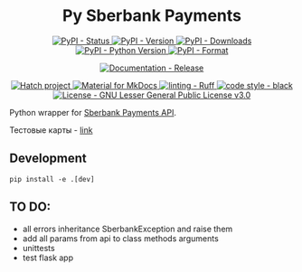 <h1 align="center" >Py Sberbank Payments</h1>

<p align="center">
	<a href="https://pypi.org/project/py_sberbank_payments">
		<img src="https://img.shields.io/pypi/status/py_sberbank_payments.svg" alt="PyPI - Status" />
	</a>
	<a href="https://pypi.org/project/py_sberbank_payments">
		<img src="https://img.shields.io/pypi/v/py_sberbank_payments.svg" alt="PyPI - Version" />
	</a>
	<a href="https://pypi.org/project/py_sberbank_payments">
		<img src="https://img.shields.io/pypi/dm/py_sberbank_payments.svg" alt="PyPI - Downloads" />
	</a>
	<a href="https://pypi.org/project/py_sberbank_payments">
		<img src="https://img.shields.io/pypi/pyversions/py_sberbank_payments.svg" alt="PyPI - Python Version" />
	</a>
	<a href="https://pypi.org/project/py_sberbank_payments">
		<img src="https://img.shields.io/pypi/format/py_sberbank_payments.svg" alt="PyPI - Format" />
	</a>
</p>
<p align="center">
	<a href="https://github.com/gocream/py_sberbank_payments/actions/workflows/mkdocs-release.yml" >
		<img src="https://img.shields.io/github/actions/workflow/status/gocream/py_sberbank_payments/mkdocs-release.yml?logo=github&label=docs" alt="Documentation - Release" />
	</a>
	<!-- <a href="https://github.com/gocream/py_sberbank_payments/actions/workflows/test.yml" >
		<img src="https://img.shields.io/github/actions/workflow/status/gocream/py_sberbank_payments/test.yml?logo=github&label=tests" alt="Tests - Running" />
	</a> -->
	<!-- <a href="https://codecov.io/gh/gocream/py_sberbank_payments" >
		<img src="https://codecov.io/gh/gocream/py_sberbank_payments/branch/main/graph/badge.svg?token=HV1QGD74EK" alt="Tests - Coverage" />
	</a> -->
</p>
<p align="center">
	<a href="https://github.com/pypa/hatch" target="_blank">
		<img src="https://img.shields.io/badge/%F0%9F%A5%9A-Hatch-4051b5.svg" alt="Hatch project" />
	</a>
	<a href="https://squidfunk.github.io/mkdocs-material/" target="_blank">
		<img src="https://img.shields.io/badge/docs-mkdocs_material-blue?logo=mdbook&logoColor=white" alt="Material for MkDocs" />
	</a>
	<a href="https://github.com/charliermarsh/ruff" target="_blank">
		<img src="https://img.shields.io/endpoint?url=https://raw.githubusercontent.com/charliermarsh/ruff/main/assets/badge/v2.json" alt="linting - Ruff" />
	</a>
	<a href="https://github.com/psf/black" target="_blank">
		<img src="https://img.shields.io/badge/code%20style-black-000000.svg" alt="code style - black" />
	</a>
	<a href="https://raw.githubusercontent.com/gocream/py_sberbank_payments/master/LICENSE" target="_blank">
		<img src="https://img.shields.io/pypi/l/py_sberbank_payments?color=008033" alt="License - GNU Lesser General Public License v3.0" />
	</a>
</p>

Python wrapper for [Sberbank Payments API](https://securepayments.sberbank.ru/wiki/doku.php/start).

Тестовые карты - [link][test_cards]


## Development

`pip install -e .[dev]`


## TO DO:

* all errors inheritance SberbankException and raise them
* add all params from api to class methods arguments
* unittests
* test flask app


[test_cards]: https://securepayments.sberbank.ru/wiki/doku.php/test_cards
